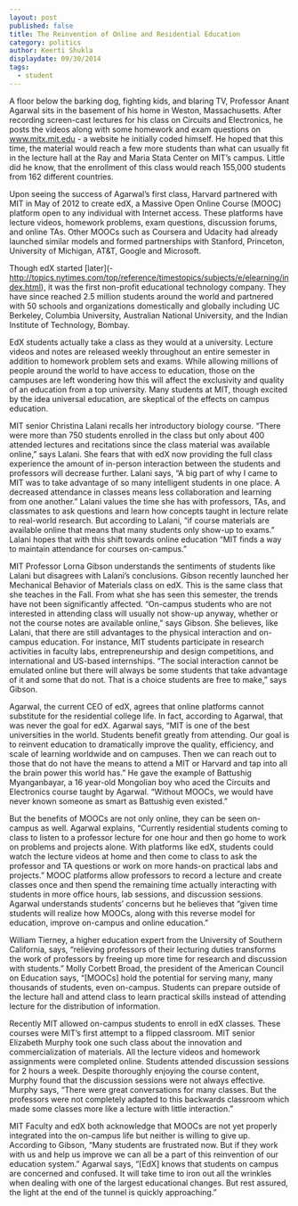 ```yaml
---
layout: post
published: false
title: The Reinvention of Online and Residential Education
category: politics
author: Keerti Shukla
displaydate: 09/30/2014
tags: 
  - student
---
```


A floor below the barking dog, fighting kids, and blaring TV, Professor Anant Agarwal sits in the basement of his home in Weston, Massachusetts. After recording screen-cast lectures for his class on Circuits and Electronics, he posts the videos along with some homework and exam questions on www.mitx.mit.edu - a website he initially coded himself. He hoped that this time, the material would reach a few more students than what can usually fit in the lecture hall at the Ray and Maria Stata Center on MIT’s campus. Little did he know, that the enrollment of this class would reach 155,000 students from 162 different countries.

Upon seeing the success of Agarwal’s first class, Harvard partnered with MIT in May of 2012 to create edX, a Massive Open Online Course (MOOC) platform open to any individual with Internet access. These platforms have lecture videos, homework problems, exam questions, discussion forums, and online TAs. Other MOOCs such as Coursera and Udacity had already launched similar models and formed partnerships with Stanford, Princeton, University of Michigan, AT&T, Google and Microsoft.

Though edX started [later](-	http://topics.nytimes.com/top/reference/timestopics/subjects/e/elearning/index.html), it was the first non-profit educational technology company. They have since reached 2.5 million students around the world and partnered with 50 schools and organizations domestically and globally including UC Berkeley, Columbia University, Australian National University, and the Indian Institute of Technology, Bombay. 

EdX students actually take a class as they would at a university. Lecture videos and notes are released weekly throughout an entire semester in addition to homework problem sets and exams. While allowing millions of people around the world to have access to education, those on the campuses are left wondering how this will affect the exclusivity and quality of an education from a top university. Many students at MIT, though excited by the idea universal education, are skeptical of the effects on campus education. 

MIT senior Christina Lalani recalls her introductory biology course. “There were more than 750 students enrolled in the class but only about 400 attended lectures and recitations since the class material was available online,” says Lalani. She fears that with edX now providing the full class experience the amount of in-person interaction between the students and professors will decrease further. Lalani says, “A big part of why I came to MIT was to take advantage of so many intelligent students in one place. A decreased attendance in classes means less collaboration and learning from one another.” Lalani values the time she has with professors, TAs, and classmates  to ask questions and learn how concepts taught in lecture relate to real-world research. But according to Lalani, “if course materials are available online that means that many students only show-up to exams.” Lalani hopes that with this shift towards online education “MIT finds a way to maintain attendance for courses on-campus.”

MIT Professor Lorna Gibson understands the sentiments of students like Lalani but disagrees with Lalani’s conclusions. Gibson recently launched her Mechanical Behavior of Materials class on edX. This is the same class that she teaches in the Fall. From what she has seen this semester, the trends have not been significantly affected. “On-campus students who are not interested in attending class will usually not show-up anyway, whether or not the course notes are available online,” says Gibson. She believes, like Lalani, that there are still advantages to the physical interaction and on-campus education. For instance, MIT students participate in research activities in faculty labs, entrepreneurship and design competitions, and international and US-based internships. “The social interaction cannot be emulated online but there will always be some students that take advantage of it and some that do not. That is a choice students are free to make,” says Gibson. 

Agarwal, the current CEO of edX, agrees that online platforms cannot substitute for the residential college life. In fact, according to Agarwal, that was never the goal for edX. Agarwal says, “MIT is one of the best universities in the world. Students benefit greatly from attending. Our goal is to reinvent education to dramatically improve the quality, efficiency, and scale of learning worldwide and on campuses. Then we can reach out to those that do not have the means to attend a MIT or Harvard and tap into all the brain power this world has.” He gave the example of Battushig Myanganbayar, a 16 year-old Mongolian boy who aced the Circuits and Electronics course taught by Agarwal. “Without MOOCs, we would have never known someone as smart as Battushig even existed.”

But the benefits of MOOCs are not only online, they can be seen on-campus as well. Agarwal explains, “Currently residential students coming to class to listen to a professor lecture for one hour and then go home to work on problems and projects alone. With platforms like edX, students could watch the lecture videos at home and then come to class to ask the professor and TA questions or work on more hands-on practical labs and projects.” MOOC platforms allow professors to record a lecture and create classes once and then spend the remaining time actually interacting with students in more office hours, lab sessions, and discussion sessions. Agarwal understands students’ concerns but he believes that “given time students will realize how MOOCs, along with this reverse model for education, improve on-campus and online education.”

William Tierney, a higher education expert from the University of Southern California,  says, “relieving professors of their lecturing duties transforms the work of professors by freeing up more time for research and discussion with students.” Molly Corbett Broad, the president of the American Council on Education says, “[MOOCs] hold the potential for serving many, many thousands of students, even on-campus. Students can prepare outside of the lecture hall and attend class to learn practical skills instead of attending lecture for the distribution of information.

Recently MIT allowed on-campus students to enroll in edX classes. These courses were MIT’s first attempt to a flipped classroom. MIT senior Elizabeth Murphy took one such class about the innovation and commercialization of materials. All the lecture videos and homework assignments were completed online. Students attended discussion sessions for 2 hours a week. Despite thoroughly enjoying the course content, Murphy found that the discussion sessions were not always effective. Murphy says, “There were great conversations for many classes. But the professors were not completely adapted to this backwards classroom which made some classes more like a lecture with little interaction.”

MIT Faculty and edX both acknowledge that MOOCs are not yet properly integrated into the on-campus life but neither is willing to give up. According to Gibson, “Many students are frustrated now. But if they work with us and help us improve we can all be a part of this reinvention of our education system.” Agarwal says, “[EdX] knows that students on campus are concerned and confused. It will take time to iron out all the wrinkles when dealing with one of the largest educational changes. But rest assured, the light at the end of the tunnel is quickly approaching.”
